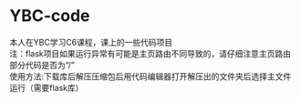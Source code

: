 # YBC-code
本人在YBC学习C6课程，课上的一些代码项目                                                                                             
注：flask项目如果运行异常有可能是主页路由不同导致的，请仔细注意主页路由部分代码是否为“/”                                                                                                
使用方法:下载库后解压压缩包后用代码编辑器打开解压出的文件夹后选择主文件运行（需要flask库）


